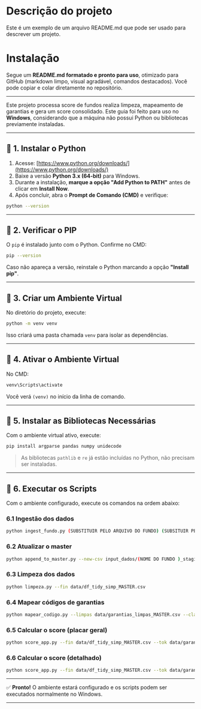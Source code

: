 Descrição do projeto
====================
Este é um exemplo de um arquivo README.md que pode ser usado para descrever um projeto.

Instalação
====================
Segue um **README.md formatado e pronto para uso**, otimizado para GitHub (markdown limpo, visual agradável, comandos destacados).
Você pode copiar e colar diretamente no repositório.

---


Este projeto processa score  de fundos  realiza limpeza, mapeamento de garantias e gera um score consolidado.
Este guia foi feito para uso no **Windows**, considerando que a máquina não possui Python ou bibliotecas previamente instaladas.

---

## 📌 1. Instalar o Python

1. Acesse: [https://www.python.org/downloads/](https://www.python.org/downloads/)
2. Baixe a versão **Python 3.x (64-bit)** para Windows.
3. Durante a instalação, **marque a opção "Add Python to PATH"** antes de clicar em **Install Now**.
4. Após concluir, abra o **Prompt de Comando (CMD)** e verifique:

```bash
python --version
```

---

## 📌 2. Verificar o PIP

O `pip` é instalado junto com o Python. Confirme no CMD:

```bash
pip --version
```

Caso não apareça a versão, reinstale o Python marcando a opção **"Install pip"**.

---

## 📌 3. Criar um Ambiente Virtual

No diretório do projeto, execute:

```bash
python -m venv venv
```

Isso criará uma pasta chamada `venv` para isolar as dependências.

---

## 📌 4. Ativar o Ambiente Virtual

No CMD:

```bash
venv\Scripts\activate
```

Você verá `(venv)` no início da linha de comando.

---

## 📌 5. Instalar as Bibliotecas Necessárias

Com o ambiente virtual ativo, execute:

```bash
pip install argparse pandas numpy unidecode
```

> As bibliotecas `pathlib` e `re` já estão incluídas no Python, não precisam ser instaladas.

---

## 🚀 6. Executar os Scripts

Com o ambiente configurado, execute os comandos na ordem abaixo:

### 6.1 Ingestão dos dados

```bash
python ingest_fundo.py (SUBSTITUIR PELO ARQUIVO DO FUNDO) (SUBSITUIR PELO NOME DO FUNDO ) "(NOME DA PLANILHA QUE ESTA OS DADOS DO FUNDO NO EXCEL)" ( UM NUMERO ANTES  DA LINHA QUE COMEÇA OS DADOS) --outdir input_dados
```

### 6.2 Atualizar o master

```bash
python append_to_master.py --new-csv input_dados/(NOME DO FUNDO )_staging.csv --master data/df_tidy_simp_MASTER.csv --saida data/df_tidy_simp_MASTER.csv --replace-existing
```

### 6.3 Limpeza dos dados

```bash
python limpeza.py --fin data/df_tidy_simp_MASTER.csv
```

### 6.4 Mapear códigos de garantias

```bash
python mapear_codigo.py --limpas data/garantias_limpas_MASTER.csv --classif data/Estudo_de_Garantias_v3.xlsx --saida-csv data/garantias_cod_MASTER.csv --saida-csv data/garantias_limpas_MASTER.csv --saida-xlsx data/garantias_limpas_MASTER.xlsx
```

### 6.5 Calcular o score (placar geral)

```bash
python score_app.py --fin data/df_tidy_simp_MASTER.csv --tok data/garantias_cod_MASTER.csv --classif data/Estudo_de_Garantias_v3.xlsx --scores-only --saida-xlsx '' --scores-out-xlsx score_ALL_placar.xlsx --scores-out-stats
```

### 6.6 Calcular o score (detalhado)

```bash
python score_app.py --fin data/df_tidy_simp_MASTER.csv --tok data/garantias_cod_MASTER.csv --classif data/Estudo_de_Garantias_v3.xlsx --saida-xlsx score_garantia_MASTER_debug.xlsx
```

---

✅ **Pronto!** O ambiente estará configurado e os scripts podem ser executados normalmente no Windows.

---





